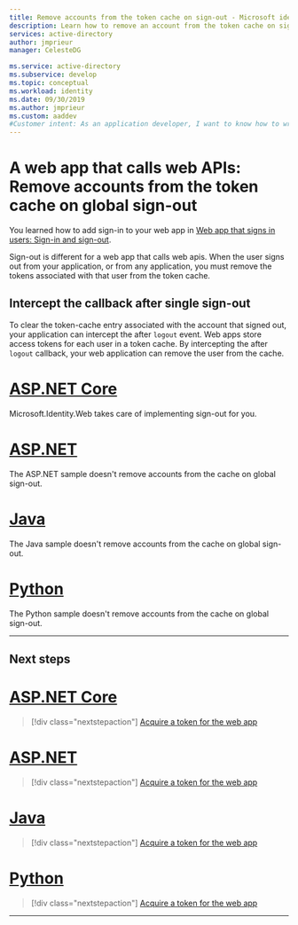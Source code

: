 ```yaml
---
title: Remove accounts from the token cache on sign-out - Microsoft identity platform | Azure
description: Learn how to remove an account from the token cache on sign-out
services: active-directory
author: jmprieur
manager: CelesteDG

ms.service: active-directory
ms.subservice: develop
ms.topic: conceptual
ms.workload: identity
ms.date: 09/30/2019
ms.author: jmprieur
ms.custom: aaddev 
#Customer intent: As an application developer, I want to know how to write a web app that calls web APIs by using the Microsoft identity platform for developers.
---
```


# A web app that calls web APIs: Remove accounts from the token cache on global sign-out

You learned how to add sign-in to your web app in [Web app that signs in users: Sign-in and sign-out](scenario-web-app-sign-user-sign-in.md).

Sign-out is different for a web app that calls web apis. When the user signs out from your application, or from any application, you must remove the tokens associated with that user from the token cache.

## Intercept the callback after single sign-out

To clear the token-cache entry associated with the account that signed out, your application can intercept the after `logout` event. Web apps store access tokens for each user in a token cache. By intercepting the after `logout` callback,  your web application can remove the user from the cache.

# [ASP.NET Core](#tab/aspnetcore)

Microsoft.Identity.Web takes care of implementing sign-out for you.

# [ASP.NET](#tab/aspnet)

The ASP.NET sample doesn't remove accounts from the cache on global sign-out.

# [Java](#tab/java)

The Java sample doesn't remove accounts from the cache on global sign-out.

# [Python](#tab/python)

The Python sample doesn't remove accounts from the cache on global sign-out.

---

## Next steps

# [ASP.NET Core](#tab/aspnetcore)

> [!div class="nextstepaction"]
> [Acquire a token for the web app](https://docs.microsoft.com/azure/active-directory/develop/scenario-web-app-call-api-acquire-token?tabs=aspnetcore)

# [ASP.NET](#tab/aspnet)

> [!div class="nextstepaction"]
> [Acquire a token for the web app](https://docs.microsoft.com/azure/active-directory/develop/scenario-web-app-call-api-acquire-token?tabs=aspnet)

# [Java](#tab/java)

> [!div class="nextstepaction"]
> [Acquire a token for the web app](https://docs.microsoft.com/azure/active-directory/develop/scenario-web-app-call-api-acquire-token?tabs=java)

# [Python](#tab/python)

> [!div class="nextstepaction"]
> [Acquire a token for the web app](https://docs.microsoft.com/azure/active-directory/develop/scenario-web-app-call-api-acquire-token?tabs=python)

---
